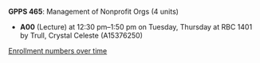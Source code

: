 **GPPS 465**: Management of Nonprofit Orgs (4 units)

- **A00** (Lecture) at 12:30 pm–1:50 pm on Tuesday, Thursday at RBC 1401 by Trull, Crystal Celeste (A15376250)

[Enrollment numbers over time](./GPPS465.tsv)
